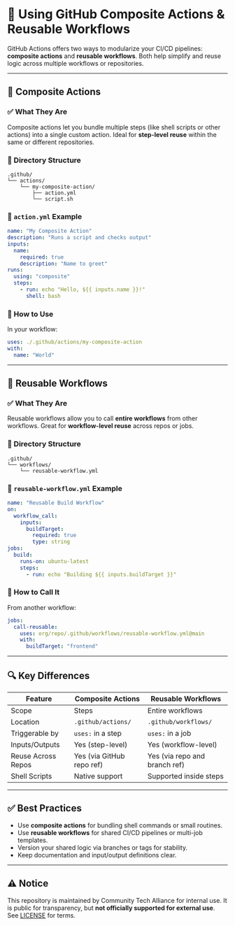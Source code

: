 # 📘 Using GitHub Composite Actions & Reusable Workflows

GitHub Actions offers two ways to modularize your CI/CD pipelines: **composite actions** and **reusable workflows**. Both help simplify and reuse logic across multiple workflows or repositories.

---

## 🔁 Composite Actions

### ✅ What They Are
Composite actions let you bundle multiple steps (like shell scripts or other actions) into a single custom action. Ideal for **step-level reuse** within the same or different repositories.

### 📂 Directory Structure
```
.github/
└── actions/
    └── my-composite-action/
        ├── action.yml
        └── script.sh
```

### 📄 `action.yml` Example
```yaml
name: "My Composite Action"
description: "Runs a script and checks output"
inputs:
  name:
    required: true
    description: "Name to greet"
runs:
  using: "composite"
  steps:
    - run: echo "Hello, ${{ inputs.name }}!"
      shell: bash
```

### 🚀 How to Use
In your workflow:
```yaml
uses: ./.github/actions/my-composite-action
with:
  name: "World"
```

---

## 🔁 Reusable Workflows

### ✅ What They Are
Reusable workflows allow you to call **entire workflows** from other workflows. Great for **workflow-level reuse** across repos or jobs.

### 📂 Directory Structure
```
.github/
└── workflows/
    └── reusable-workflow.yml
```

### 📄 `reusable-workflow.yml` Example
```yaml
name: "Reusable Build Workflow"
on:
  workflow_call:
    inputs:
      buildTarget:
        required: true
        type: string
jobs:
  build:
    runs-on: ubuntu-latest
    steps:
      - run: echo "Building ${{ inputs.buildTarget }}"
```

### 🚀 How to Call It
From another workflow:
```yaml
jobs:
  call-reusable:
    uses: org/repo/.github/workflows/reusable-workflow.yml@main
    with:
      buildTarget: "frontend"
```

---

## 🔍 Key Differences

| Feature             | Composite Actions                      | Reusable Workflows                         |
|---------------------|----------------------------------------|--------------------------------------------|
| Scope               | Steps                                  | Entire workflows                           |
| Location            | `.github/actions/`                     | `.github/workflows/`                       |
| Triggerable by      | `uses:` in a step                      | `uses:` in a job                           |
| Inputs/Outputs      | Yes (step-level)                       | Yes (workflow-level)                       |
| Reuse Across Repos  | Yes (via GitHub repo ref)              | Yes (via repo and branch ref)              |
| Shell Scripts       | Native support                         | Supported inside steps                     |

---

## ✅ Best Practices

- Use **composite actions** for bundling shell commands or small routines.
- Use **reusable workflows** for shared CI/CD pipelines or multi-job templates.
- Version your shared logic via branches or tags for stability.
- Keep documentation and input/output definitions clear.

---

## ⚠️ Notice

This repository is maintained by Community Tech Alliance for internal use. It is public for transparency, but **not officially supported for external use**. See [LICENSE](./LICENSE) for terms.
